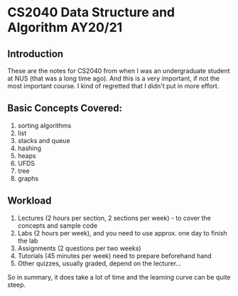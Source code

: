 
# CS2040 Data Structure and Algorithm AY20/21 

## Introduction
These are the notes for CS2040 from when I was an undergraduate student at NUS (that was a long time ago). And this is a very important, if not the most important course. I kind of regretted that I didn't put in more effort. 


## Basic Concepts Covered: 
1. sorting algorithms
2. list
3. stacks and queue
4. hashing 
5. heaps
6. UFDS
7. tree
8. graphs

## Workload

1. Lectures (2 hours per section, 2 sections per week) - to cover the concepts and sample code
2. Labs (2 hours per week), and you need to use approx. one day to finish the lab 
3. Assignments (2 questions per two weeks)
4. Tutorials (45 minutes per week) need to prepare beforehand hand 
5. Other quizzes, usually graded, depend on the lecturer... 

So in summary, it does take a lot of time and the learning curve can be quite steep. 
